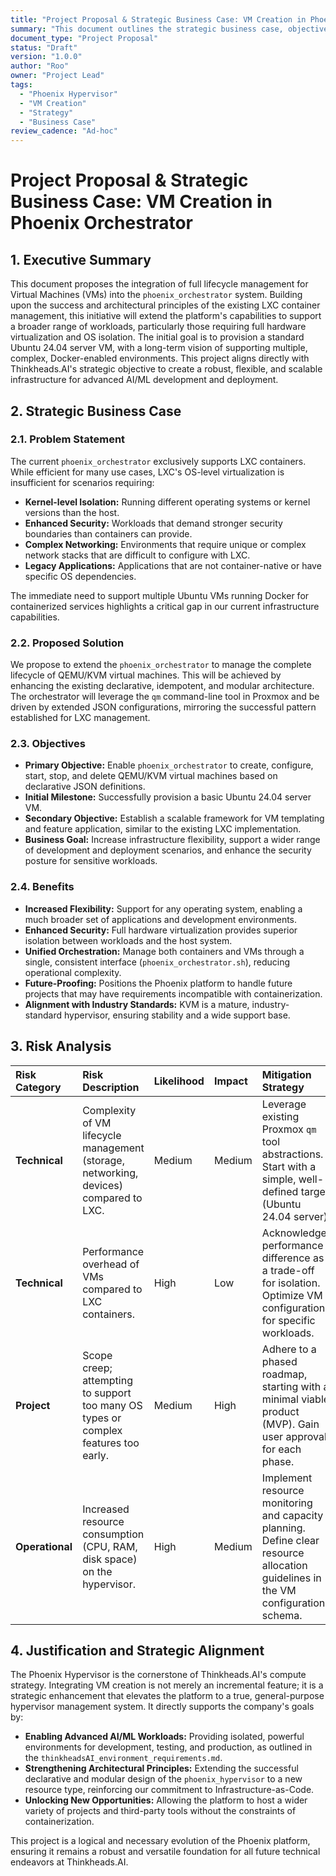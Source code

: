 ```yaml
---
title: "Project Proposal & Strategic Business Case: VM Creation in Phoenix Orchestrator"
summary: "This document outlines the strategic business case, objectives, benefits, risks, and justification for integrating Virtual Machine (VM) creation capabilities into the phoenix_orchestrator system."
document_type: "Project Proposal"
status: "Draft"
version: "1.0.0"
author: "Roo"
owner: "Project Lead"
tags:
  - "Phoenix Hypervisor"
  - "VM Creation"
  - "Strategy"
  - "Business Case"
review_cadence: "Ad-hoc"
---
```


# Project Proposal & Strategic Business Case: VM Creation in Phoenix Orchestrator

## 1. Executive Summary

This document proposes the integration of full lifecycle management for Virtual Machines (VMs) into the `phoenix_orchestrator` system. Building upon the success and architectural principles of the existing LXC container management, this initiative will extend the platform's capabilities to support a broader range of workloads, particularly those requiring full hardware virtualization and OS isolation. The initial goal is to provision a standard Ubuntu 24.04 server VM, with a long-term vision of supporting multiple, complex, Docker-enabled environments. This project aligns directly with Thinkheads.AI's strategic objective to create a robust, flexible, and scalable infrastructure for advanced AI/ML development and deployment.

## 2. Strategic Business Case

### 2.1. Problem Statement

The current `phoenix_orchestrator` exclusively supports LXC containers. While efficient for many use cases, LXC's OS-level virtualization is insufficient for scenarios requiring:
- **Kernel-level Isolation:** Running different operating systems or kernel versions than the host.
- **Enhanced Security:** Workloads that demand stronger security boundaries than containers can provide.
- **Complex Networking:** Environments that require unique or complex network stacks that are difficult to configure with LXC.
- **Legacy Applications:** Applications that are not container-native or have specific OS dependencies.

The immediate need to support multiple Ubuntu VMs running Docker for containerized services highlights a critical gap in our current infrastructure capabilities.

### 2.2. Proposed Solution

We propose to extend the `phoenix_orchestrator` to manage the complete lifecycle of QEMU/KVM virtual machines. This will be achieved by enhancing the existing declarative, idempotent, and modular architecture. The orchestrator will leverage the `qm` command-line tool in Proxmox and be driven by extended JSON configurations, mirroring the successful pattern established for LXC management.

### 2.3. Objectives

- **Primary Objective:** Enable `phoenix_orchestrator` to create, configure, start, stop, and delete QEMU/KVM virtual machines based on declarative JSON definitions.
- **Initial Milestone:** Successfully provision a basic Ubuntu 24.04 server VM.
- **Secondary Objective:** Establish a scalable framework for VM templating and feature application, similar to the existing LXC implementation.
- **Business Goal:** Increase infrastructure flexibility, support a wider range of development and deployment scenarios, and enhance the security posture for sensitive workloads.

### 2.4. Benefits

- **Increased Flexibility:** Support for any operating system, enabling a much broader set of applications and development environments.
- **Enhanced Security:** Full hardware virtualization provides superior isolation between workloads and the host system.
- **Unified Orchestration:** Manage both containers and VMs through a single, consistent interface (`phoenix_orchestrator.sh`), reducing operational complexity.
- **Future-Proofing:** Positions the Phoenix platform to handle future projects that may have requirements incompatible with containerization.
- **Alignment with Industry Standards:** KVM is a mature, industry-standard hypervisor, ensuring stability and a wide support base.

## 3. Risk Analysis

| Risk Category | Risk Description | Likelihood | Impact | Mitigation Strategy |
| :--- | :--- | :--- | :--- | :--- |
| **Technical** | Complexity of VM lifecycle management (storage, networking, devices) compared to LXC. | Medium | Medium | Leverage existing Proxmox `qm` tool abstractions. Start with a simple, well-defined target (Ubuntu 24.04 server). |
| **Technical** | Performance overhead of VMs compared to LXC containers. | High | Low | Acknowledge performance difference as a trade-off for isolation. Optimize VM configurations for specific workloads. |
| **Project** | Scope creep; attempting to support too many OS types or complex features too early. | Medium | High | Adhere to a phased roadmap, starting with a minimal viable product (MVP). Gain user approval for each phase. |
| **Operational** | Increased resource consumption (CPU, RAM, disk space) on the hypervisor. | High | Medium | Implement resource monitoring and capacity planning. Define clear resource allocation guidelines in the VM configuration schema. |

## 4. Justification and Strategic Alignment

The Phoenix Hypervisor is the cornerstone of Thinkheads.AI's compute strategy. Integrating VM creation is not merely an incremental feature; it is a strategic enhancement that elevates the platform to a true, general-purpose hypervisor management system. It directly supports the company's goals by:

- **Enabling Advanced AI/ML Workloads:** Providing isolated, powerful environments for development, testing, and production, as outlined in the `thinkheadsAI_environment_requirements.md`.
- **Strengthening Architectural Principles:** Extending the successful declarative and modular design of the `phoenix_hypervisor` to a new resource type, reinforcing our commitment to Infrastructure-as-Code.
- **Unlocking New Opportunities:** Allowing the platform to host a wider variety of projects and third-party tools without the constraints of containerization.

This project is a logical and necessary evolution of the Phoenix platform, ensuring it remains a robust and versatile foundation for all future technical endeavors at Thinkheads.AI.
